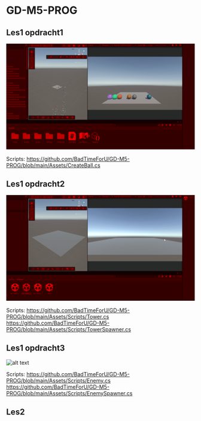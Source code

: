 # GD-M5-PROG

## Les1 opdracht1

![alt text](les1Opdracht1.gif)

Scripts: https://github.com/BadTimeForU/GD-M5-PROG/blob/main/Assets/CreateBall.cs

## Les1 opdracht2

![alt text](les1Opdracht2.gif)

Scripts: https://github.com/BadTimeForU/GD-M5-PROG/blob/main/Assets/Scripts/Tower.cs
         https://github.com/BadTimeForU/GD-M5-PROG/blob/main/Assets/Scripts/TowerSpawner.cs

## Les1 opdracht3

![alt text](les1Opdracht3.gif)

Scripts: https://github.com/BadTimeForU/GD-M5-PROG/blob/main/Assets/Scripts/Enemy.cs
         https://github.com/BadTimeForU/GD-M5-PROG/blob/main/Assets/Scripts/EnemySpawner.cs

## Les2
